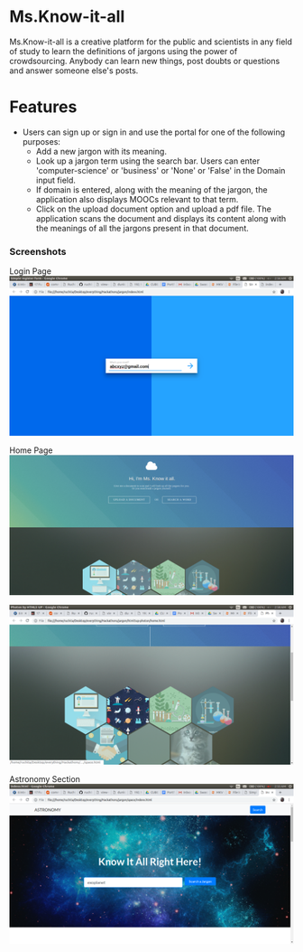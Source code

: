 # Ms.Know-it-all

<p>
Ms.Know-it-all is a creative platform
for the public and scientists in any field of study to learn the definitions of jargons using the power of crowdsourcing. Anybody can learn new things, post doubts or questions and answer someone else's posts.</p>

# Features

- Users can sign up or sign in and use the portal for one of the following purposes: 
	- Add a new jargon with its meaning. 
	- Look up a jargon term using the search bar. Users can enter 'computer-science' or 'business' or 'None' or 'False' in the Domain input field.
	- If domain is entered, along with the meaning of the jargon, the application also displays MOOCs relevant to that term.
	- Click on the upload document option and upload a pdf file. The application scans the document and displays its content along with the meanings of all the jargons present in that document. 
	
### Screenshots

Login Page 
![](screenshots/login.png)

Home Page 
![](screenshots/home.png)

![](screenshots/home2.png)

Astronomy Section
![](screenshots/astronomy.png)


